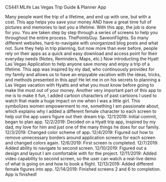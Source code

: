 CS441 MLife Las Vegas Trip Guide & Planner App

Many people want the trip of a lifetime, and end up with one, but with a cost. This app helps you save your money AND
have a great time full of pictures and memories to last you a lifetime. With this app, the job is done for you. 
You are taken step by step through a series of screens to help you throughout the entire process.
ThePointsGuy. SaveonFlights. So many different websites, hard-to-navigate with unorganized blog posts and what not. Sure
they help in trip planning, but now more than ever before, people rely on their apps as a quick and easy download and access
point for their everyday needs (Notes, Reminders, Maps, etc.) Now introducting the Hyatt Las Vegas Application to help anyone
save money and enjoy a trip of a lifetime. This app was inspired by my dad, who continuously provides for my family and allows
us to have an enjoyable vacation with the ideas, tricks, and methods presented in this app! He let me in on his secrets to planning
a Las Vegas vacation with Hyatts and what you must know before going to make the most out of your money. Another very important
part of this app to me is to make it fun, I added cartoon characters of past cartoons I used to watch that made a huge impact on me
when I was a little girl. This symbolizes women empowerment to me, something I am passionate about, which explains why I added
a different female character to each screen to help out the app users figure out their dream trip. 12/1/2019: Initial commit, began to plan app.
12/2/2019: Decided on a Hyatt trip app, inspired by my dad, my love for him and just one of the many things he does for our family.
12/3/2019: Changed color scheme of app. 12/4/2019: Figured out how to remove unnecessary borders around application screens for each screen and changed colors again.
12/6/2019: First screen is completed. 12/7/2019: Added ability to navigate to second screen. 12/10/2019: Figured out a design and layout
I am comfortable with for the project. 12/11/2019: Added video capability to second screen, so the user can watch a real-live demo of what is going on and how to book a flight.
12/13/2019: Added different female figures into app. 12/14/2019: Finished screens 2 and 6 to completion. App is finished!
